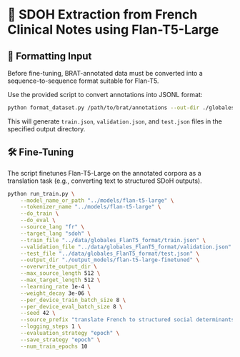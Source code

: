 # 🏥 SDOH Extraction from French Clinical Notes using Flan-T5-Large

## 🧾 Formatting Input

Before fine-tuning, BRAT-annotated data must be converted into a sequence-to-sequence format suitable for Flan-T5.

Use the provided script to convert annotations into JSONL format:

```bash
python format_dataset.py /path/to/brat/annotations --out-dir ./globales_FlanT5_format
```

This will generate `train.json`, `validation.json`, and `test.json` files in the specified output directory.

## 🛠 Fine-Tuning

The script finetunes Flan-T5-Large on the annotated corpora as a translation task (e.g., converting text to structured SDoH outputs).

```bash
python run_train.py \
    --model_name_or_path "../models/flan-t5-large" \
    --tokenizer_name "../models/flan-t5-large" \
    --do_train \
    --do_eval \
    --source_lang "fr" \
    --target_lang "sdoh" \
    --train_file "../data/globales_FlanT5_format/train.json" \
    --validation_file "../data/globales_FlanT5_format/validation.json" \
    --test_file "../data/globales_FlanT5_format/test.json" \
    --output_dir "./output_models/flan-t5-large-finetuned" \
    --overwrite_output_dir \
    --max_source_length 512 \
    --max_target_length 512 \
    --learning_rate 1e-4 \
    --weight_decay 3e-06 \
    --per_device_train_batch_size 8 \
    --per_device_eval_batch_size 8 \
    --seed 42 \
    --source_prefix "translate French to structured social determinants of health: " \
    --logging_steps 1 \
    --evaluation_strategy "epoch" \
    --save_strategy "epoch" \
    --num_train_epochs 10
```

